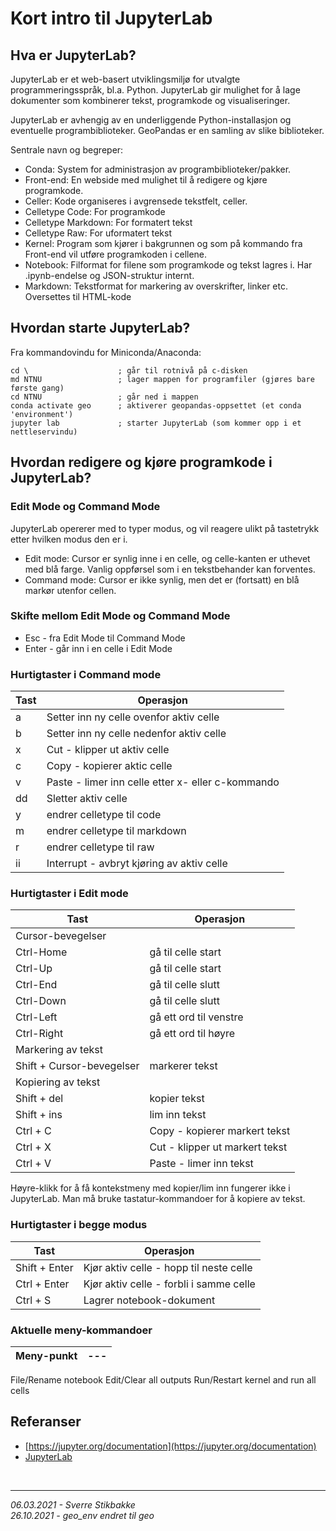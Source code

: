 # Kort intro til JupyterLab

## Hva er JupyterLab?

JupyterLab er et web-basert utviklingsmiljø for utvalgte programmeringsspråk, bl.a. Python. JupyterLab gir mulighet for å lage dokumenter som 
kombinerer tekst, programkode og visualiseringer.

JupyterLab er avhengig av en underliggende Python-installasjon og eventuelle programbiblioteker. GeoPandas er en samling av slike biblioteker.

Sentrale navn og begreper:

- Conda: System for administrasjon av programbiblioteker/pakker.
- Front-end: En webside med mulighet til å redigere og kjøre programkode.
- Celler: Kode organiseres i avgrensede tekstfelt, celler.
- Celletype Code: For programkode
- Celletype Markdown: For formatert tekst
- Celletype Raw: For uformatert tekst
- Kernel: Program som kjører i bakgrunnen og som på kommando fra Front-end vil utføre programkoden i cellene.
- Notebook: Filformat for filene som programkode og tekst lagres i. Har .ipynb-endelse og JSON-struktur internt.
- Markdown: Tekstformat for markering av overskrifter, linker etc. Oversettes til HTML-kode

## Hvordan starte JupyterLab?

Fra kommandovindu for Miniconda/Anaconda:

```
cd \                    ; går til rotnivå på c-disken
md NTNU                 ; lager mappen for programfiler (gjøres bare første gang)
cd NTNU                 ; går ned i mappen
conda activate geo      ; aktiverer geopandas-oppsettet (et conda 'environment')
jupyter lab             ; starter JupyterLab (som kommer opp i et nettleservindu)
```

## Hvordan redigere og kjøre programkode i JupyterLab?

### Edit Mode og Command Mode

JupyterLab opererer med to typer modus, og vil reagere ulikt på tastetrykk etter hvilken modus den er i.

- Edit mode: Cursor er synlig inne i en celle, og celle-kanten er uthevet med blå farge. Vanlig oppførsel som i en tekstbehander kan forventes.
- Command mode: Cursor er ikke synlig, men det er (fortsatt) en blå markør utenfor cellen.

### Skifte mellom Edit Mode og Command Mode

- Esc - fra Edit Mode til Command Mode
- Enter - går inn i en celle i Edit Mode

### Hurtigtaster i Command mode

Tast | Operasjon
--- | ---
a |Setter inn ny celle ovenfor aktiv celle
b |Setter inn ny celle nedenfor aktiv celle
x |Cut - klipper ut aktiv celle
c |Copy - kopierer aktic celle
v |Paste - limer inn celle etter x- eller c-kommando
dd |Sletter aktiv celle
y |endrer celletype til code
m |endrer celletype til markdown
r |endrer celletype til raw
ii |Interrupt - avbryt kjøring av aktiv celle


### Hurtigtaster i Edit mode

Tast | Operasjon
--- | ---
Cursor-bevegelser |
Ctrl-Home |gå til celle start
Ctrl-Up |gå til celle start
Ctrl-End |gå til celle slutt
Ctrl-Down |gå til celle slutt
Ctrl-Left |gå ett ord til venstre
Ctrl-Right |gå ett ord til høyre
Markering av tekst |
Shift + Cursor-bevegelser |markerer tekst
Kopiering av tekst |
Shift + del |kopier tekst
Shift + ins |lim inn tekst
Ctrl + C |Copy - kopierer markert tekst
Ctrl + X |Cut - klipper ut markert tekst
Ctrl + V |Paste - limer inn tekst

Høyre-klikk for å få kontekstmeny med kopier/lim inn fungerer ikke i JupyterLab. Man må bruke tastatur-kommandoer for å kopiere av tekst.

### Hurtigtaster i begge modus

Tast | Operasjon
--- | ---
Shift + Enter |Kjør aktiv celle - hopp til neste celle
Ctrl + Enter |Kjør aktiv celle - forbli i samme celle
Ctrl + S |Lagrer notebook-dokument

### Aktuelle meny-kommandoer

Meny-punkt | ---
--- | ---
File/Rename notebook
Edit/Clear all outputs
Run/Restart kernel and run all cells

## Referanser

- [https://jupyter.org/documentation](https://jupyter.org/documentation)
- [JupyterLab](https://jupyterlab.readthedocs.io/en/latest/)

<br>
        
---

_06.03.2021 - Sverre Stikbakke_<br>
_26.10.2021 - geo_env endret til geo_<br>
